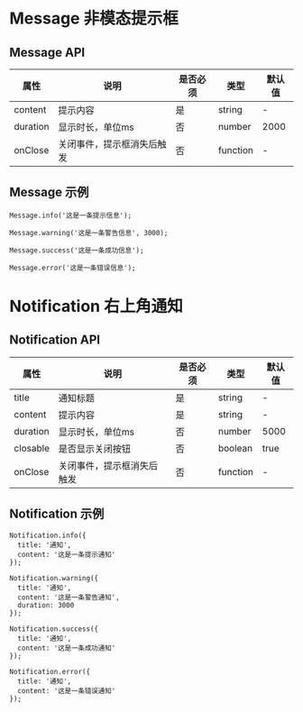 # Message 非模态提示框

## Message API
| 属性     | 说明                                                  | 是否必须 | 类型     | 默认值  |
| -------- | ----------------------------------------------------- | ------ | -------- | ------- |
| content     | 提示内容                                    | 是 | string   | -       |
| duration | 显示时长，单位ms                                       | 否 | number  | 2000   |
| onClose     | 关闭事件，提示框消失后触发 | 否 | function   | - |

## Message 示例
```
Message.info('这是一条提示信息');

Message.warning('这是一条警告信息', 3000);

Message.success('这是一条成功信息');

Message.error('这是一条错误信息');
```

# Notification 右上角通知

## Notification API
| 属性     | 说明                                                  | 是否必须 | 类型     | 默认值  |
| -------- | ----------------------------------------------------- | -------- | -------- | ------- |
| title     | 通知标题                                   | 是 | string   | -       |
| content     | 提示内容                                  | 是 | string   | -       |
| duration | 显示时长，单位ms                                        | 否 | number  | 5000   |
| closable     | 是否显示关闭按钮        | 否 | boolean   | true  |
| onClose     | 关闭事件，提示框消失后触发 | 否 | function   | - |

## Notification 示例
```
Notification.info({
  title: '通知',
  content: '这是一条提示通知'
});

Notification.warning({
  title: '通知',
  content: '这是一条警告通知',
  duration: 3000
});

Notification.success({
  title: '通知',
  content: '这是一条成功通知'
});

Notification.error({
  title: '通知',
  content: '这是一条错误通知'
});
```
